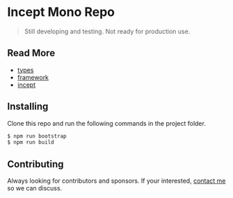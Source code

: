 # Incept Mono Repo

> Still developing and testing. Not ready for production use.

## Read More

 - [types](https://github.com/inceptjs/incept.js/tree/main/packages/types)
 - [framework](https://github.com/inceptjs/incept.js/tree/main/packages/framework)
 - [incept](https://github.com/inceptjs/incept.js/tree/main/packages/incept)

## Installing

Clone this repo and run the following commands in the project folder.

```js
$ npm run bootstrap
$ npm run build
```

## Contributing

Always looking for contributors and sponsors. If your interested, 
[contact me](https://github.com/cblanquera) so we can discuss.